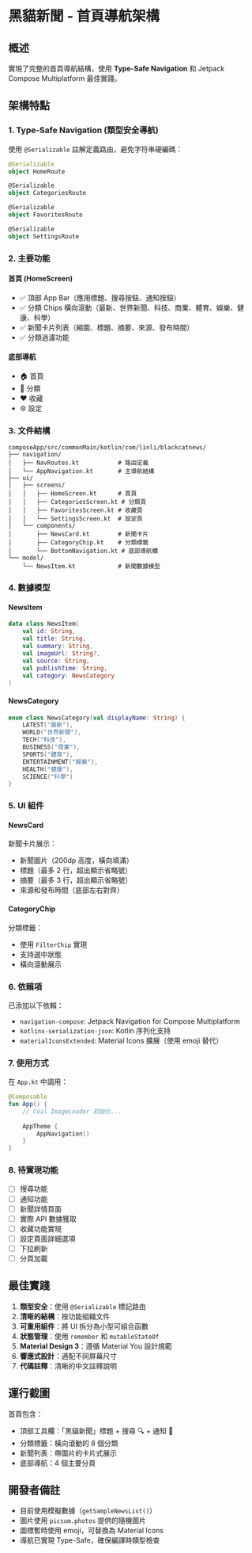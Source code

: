 # 黑貓新聞 - 首頁導航架構

## 概述

實現了完整的首頁導航結構，使用 **Type-Safe Navigation** 和 Jetpack Compose Multiplatform 最佳實踐。

## 架構特點

### 1. Type-Safe Navigation (類型安全導航)

使用 `@Serializable` 註解定義路由，避免字符串硬編碼：

```kotlin
@Serializable
object HomeRoute

@Serializable
object CategoriesRoute

@Serializable
object FavoritesRoute

@Serializable
object SettingsRoute
```

### 2. 主要功能

#### 首頁 (HomeScreen)

- ✅ 頂部 App Bar（應用標題、搜尋按鈕、通知按鈕）
- ✅ 分類 Chips 橫向滾動（最新、世界新聞、科技、商業、體育、娛樂、健康、科學）
- ✅ 新聞卡片列表（縮圖、標題、摘要、來源、發布時間）
- ✅ 分類過濾功能

#### 底部導航

- 🏠 首頁
- 📑 分類
- ❤️ 收藏
- ⚙️ 設定

### 3. 文件結構

```
composeApp/src/commonMain/kotlin/com/linli/blackcatnews/
├── navigation/
│   ├── NavRoutes.kt           # 路由定義
│   └── AppNavigation.kt       # 主導航結構
├── ui/
│   ├── screens/
│   │   ├── HomeScreen.kt      # 首頁
│   │   ├── CategoriesScreen.kt # 分類頁
│   │   ├── FavoritesScreen.kt # 收藏頁
│   │   └── SettingsScreen.kt  # 設定頁
│   └── components/
│       ├── NewsCard.kt        # 新聞卡片
│       ├── CategoryChip.kt    # 分類標籤
│       └── BottomNavigation.kt # 底部導航欄
└── model/
    └── NewsItem.kt            # 新聞數據模型
```

### 4. 數據模型

#### NewsItem

```kotlin
data class NewsItem(
    val id: String,
    val title: String,
    val summary: String,
    val imageUrl: String?,
    val source: String,
    val publishTime: String,
    val category: NewsCategory
)
```

#### NewsCategory

```kotlin
enum class NewsCategory(val displayName: String) {
    LATEST("最新"),
    WORLD("世界新聞"),
    TECH("科技"),
    BUSINESS("商業"),
    SPORTS("體育"),
    ENTERTAINMENT("娛樂"),
    HEALTH("健康"),
    SCIENCE("科學")
}
```

### 5. UI 組件

#### NewsCard

新聞卡片展示：

- 新聞圖片（200dp 高度，橫向填滿）
- 標題（最多 2 行，超出顯示省略號）
- 摘要（最多 3 行，超出顯示省略號）
- 來源和發布時間（底部左右對齊）

#### CategoryChip

分類標籤：

- 使用 `FilterChip` 實現
- 支持選中狀態
- 橫向滾動展示

### 6. 依賴項

已添加以下依賴：

- `navigation-compose`: Jetpack Navigation for Compose Multiplatform
- `kotlinx-serialization-json`: Kotlin 序列化支持
- `materialIconsExtended`: Material Icons 擴展（使用 emoji 替代）

### 7. 使用方式

在 `App.kt` 中調用：

```kotlin
@Composable
fun App() {
    // Coil ImageLoader 初始化...
    
    AppTheme {
        AppNavigation()
    }
}
```

### 8. 待實現功能

- [ ] 搜尋功能
- [ ] 通知功能
- [ ] 新聞詳情頁面
- [ ] 實際 API 數據獲取
- [ ] 收藏功能實現
- [ ] 設定頁面詳細選項
- [ ] 下拉刷新
- [ ] 分頁加載

## 最佳實踐

1. **類型安全**：使用 `@Serializable` 標記路由
2. **清晰的結構**：按功能組織文件
3. **可重用組件**：將 UI 拆分為小型可組合函數
4. **狀態管理**：使用 `remember` 和 `mutableStateOf`
5. **Material Design 3**：遵循 Material You 設計規範
6. **響應式設計**：適配不同屏幕尺寸
7. **代碼註釋**：清晰的中文註釋說明

## 運行截圖

首頁包含：

- 頂部工具欄：「黑貓新聞」標題 + 搜尋 🔍 + 通知 🔔
- 分類標籤：橫向滾動的 8 個分類
- 新聞列表：帶圖片的卡片式展示
- 底部導航：4 個主要分頁

## 開發者備註

- 目前使用模擬數據（`getSampleNewsList()`）
- 圖片使用 `picsum.photos` 提供的隨機圖片
- 圖標暫時使用 emoji，可替換為 Material Icons
- 導航已實現 Type-Safe，確保編譯時類型檢查
